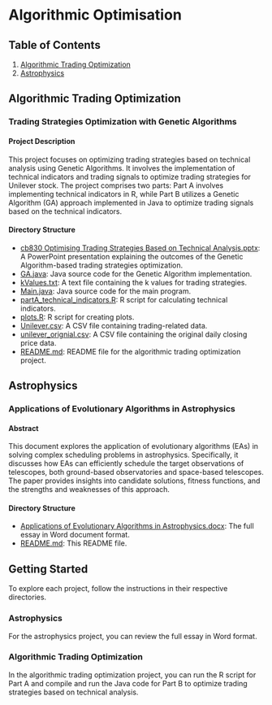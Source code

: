 # Algorithmic Optimisation

## Table of Contents
1. [Algorithmic Trading Optimization](#algorithmic-trading-optimization)
2. [Astrophysics](#astrophysics)

## Algorithmic Trading Optimization

### Trading Strategies Optimization with Genetic Algorithms

#### Project Description
This project focuses on optimizing trading strategies based on technical analysis using Genetic Algorithms. It involves the implementation of technical indicators and trading signals to optimize trading strategies for Unilever stock. The project comprises two parts: Part A involves implementing technical indicators in R, while Part B utilizes a Genetic Algorithm (GA) approach implemented in Java to optimize trading signals based on the technical indicators.

#### Directory Structure
- [cb830 Optimising Trading Strategies Based on Technical Analysis.pptx](./Algorithmic_Trading_Strategy_Optimisation/cb830%20Optimising%20Trading%20Strategies%20Based%20on%20Technical%20Analysis.pptx): A PowerPoint presentation explaining the outcomes of the Genetic Algorithm-based trading strategies optimization.
- [GA.java](./Algorithmic_Trading_Strategy_Optimisation/GA.java): Java source code for the Genetic Algorithm implementation.
- [kValues.txt](./Algorithmic_Trading_Strategy_Optimisation/kValues.txt): A text file containing the k values for trading strategies.
- [Main.java](./Algorithmic_Trading_Strategy_Optimisation/Main.java): Java source code for the main program.
- [partA_technical_indicators.R](./Algorithmic_Trading_Strategy_Optimisation/partA_technical_indicators.R): R script for calculating technical indicators.
- [plots.R](./Algorithmic_Trading_Strategy_Optimisation/plots.R): R script for creating plots.
- [Unilever.csv](./Algorithmic_Trading_Strategy_Optimisation/Unilever.csv): A CSV file containing trading-related data.
- [unilever_orignial.csv](./Algorithmic_Trading_Strategy_Optimisation/unilever_orignial.csv): A CSV file containing the original daily closing price data.
- [README.md](./Algorithmic_Trading_Strategy_Optimisation/README.md): README file for the algorithmic trading optimization project.

## Astrophysics

### Applications of Evolutionary Algorithms in Astrophysics

#### Abstract
This document explores the application of evolutionary algorithms (EAs) in solving complex scheduling problems in astrophysics. Specifically, it discusses how EAs can efficiently schedule the target observations of telescopes, both ground-based observatories and space-based telescopes. The paper provides insights into candidate solutions, fitness functions, and the strengths and weaknesses of this approach.

#### Directory Structure
- [Applications of Evolutionary Algorithms in Astrophysics.docx](./Applications%20of%20Evolutionary%20Algorithms%20in%20Astrophysics.docx): The full essay in Word document format.
- [README.md](./README.md): This README file.

## Getting Started
To explore each project, follow the instructions in their respective directories.

### Astrophysics
For the astrophysics project, you can review the full essay in Word format.

### Algorithmic Trading Optimization
In the algorithmic trading optimization project, you can run the R script for Part A and compile and run the Java code for Part B to optimize trading strategies based on technical analysis.


